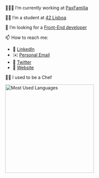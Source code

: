 <div allign="left">

👨🏻‍💻 I’m currently working at [PaxFamilia](https://www.paxfamilia.com/)

👨‍🎓 I’m a student at [42 Lisboa](https://www.42lisboa.com/en/)

🎨 I’m looking for a [Front-End developer](https://www.paxfamilia.com/en/jobs)

📫 How to reach me:
- 🔗 [LinkedIn](https://www.linkedin.com/in/mlrcbsousa/)
- ✉️ [Personal Email](mailto:mlrcbsousa@gmail.com)
- 🐥 [Twitter](https://twitter.com/mlrcbsousa)
- 💼 [Website](https://www.mlrcbsousa.com/)

👨‍🍳 I used to be a Chef

</div>


<div allign="right">
  <img
    alt="Most Used Languages"
    src="https://github-readme-stats.vercel.app/api/top-langs?username=mlrcbsousa&custom_title=Languages&include_all_commits=true&count_private=true&hide_border=true&title_color=32959C&icon_color=1CCAD8&text_color=111111&bg_color=none"
    width="280" />
</div>
